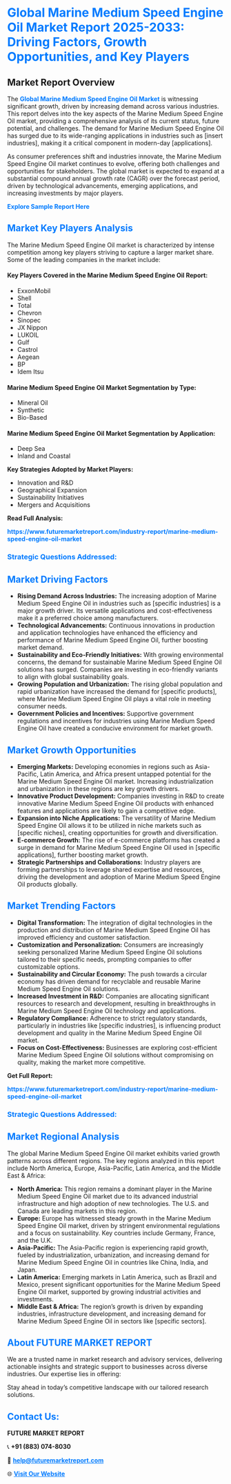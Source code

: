 <h1 style="color: #007BFF;">Global Marine Medium Speed Engine Oil Market Report 2025-2033: Driving Factors, Growth Opportunities, and Key Players</h1>

<section id="overview">
<h2>Market Report Overview</h2>
<p>The <a href="https://www.futuremarketreport.com/industry-report/marine-medium-speed-engine-oil-market" style="color: #007BFF; text-decoration: none;"><strong>Global Marine Medium Speed Engine Oil Market</strong></a> is witnessing significant growth, driven by increasing demand across various industries. This report delves into the key aspects of the Marine Medium Speed Engine Oil market, providing a comprehensive analysis of its current status, future potential, and challenges. The demand for Marine Medium Speed Engine Oil has surged due to its wide-ranging applications in industries such as [insert industries], making it a critical component in modern-day [applications].</p>
<p>As consumer preferences shift and industries innovate, the Marine Medium Speed Engine Oil market continues to evolve, offering both challenges and opportunities for stakeholders. The global market is expected to expand at a substantial compound annual growth rate (CAGR) over the forecast period, driven by technological advancements, emerging applications, and increasing investments by major players.</p>
</section>

<section id="overview">
<p><a href="https://www.futuremarketreport.com/request-sample/reportId=56418" style="color: #007BFF; text-decoration: none;"><strong>Explore Sample Report Here</strong></a></p>
</section>

<section id="key-players">
<h2 style="color: #007BFF;">Market Key Players Analysis</h2>
<p>The Marine Medium Speed Engine Oil market is characterized by intense competition among key players striving to capture a larger market share. Some of the leading companies in the market include:</p>
<h4>Key Players Covered in the Marine Medium Speed Engine Oil Report:</h4>
<ul><li>ExxonMobil</li><li>Shell</li><li>Total</li><li>Chevron</li><li>Sinopec</li><li>JX Nippon</li><li>LUKOIL</li><li>Gulf</li><li>Castrol</li><li>Aegean</li><li>BP</li><li>Idem Itsu</li></ul>
<h4>Marine Medium Speed Engine Oil Market Segmentation by Type:</h4>
<ul><li>Mineral Oil</li><li>Synthetic</li><li>Bio-Based</li></ul>

<h4>Marine Medium Speed Engine Oil Market Segmentation by Application:</h4>
<ul><li>Deep Sea</li><li>Inland and Coastal</li></ul>
<p><strong>Key Strategies Adopted by Market Players:</strong></p>
<ul>
<li>Innovation and R&D</li>
<li>Geographical Expansion</li>
<li>Sustainability Initiatives</li>
<li>Mergers and Acquisitions</li>
</ul>
</section>

<section>
<p><strong>Read Full Analysis: </strong></p><a href="https://www.futuremarketreport.com/industry-report/marine-medium-speed-engine-oil-market" style="color: #007BFF; text-decoration: none;"><strong>https://www.futuremarketreport.com/industry-report/marine-medium-speed-engine-oil-market</strong></a>
<h3 style="color: #007BFF;">Strategic Questions Addressed:</h3>
</section>

<section id="driving-factors">
<h2 style="color: #007BFF;">Market Driving Factors</h2>
<ul>
<li><strong>Rising Demand Across Industries:</strong> The increasing adoption of Marine Medium Speed Engine Oil in industries such as [specific industries] is a major growth driver. Its versatile applications and cost-effectiveness make it a preferred choice among manufacturers.</li>
<li><strong>Technological Advancements:</strong> Continuous innovations in production and application technologies have enhanced the efficiency and performance of Marine Medium Speed Engine Oil, further boosting market demand.</li>
<li><strong>Sustainability and Eco-Friendly Initiatives:</strong> With growing environmental concerns, the demand for sustainable Marine Medium Speed Engine Oil solutions has surged. Companies are investing in eco-friendly variants to align with global sustainability goals.</li>
<li><strong>Growing Population and Urbanization:</strong> The rising global population and rapid urbanization have increased the demand for [specific products], where Marine Medium Speed Engine Oil plays a vital role in meeting consumer needs.</li>
<li><strong>Government Policies and Incentives:</strong> Supportive government regulations and incentives for industries using Marine Medium Speed Engine Oil have created a conducive environment for market growth.</li>
</ul>
</section>

<section id="growth-opportunities">
<h2 style="color: #007BFF;">Market Growth Opportunities</h2>
<ul>
<li><strong>Emerging Markets:</strong> Developing economies in regions such as Asia-Pacific, Latin America, and Africa present untapped potential for the Marine Medium Speed Engine Oil market. Increasing industrialization and urbanization in these regions are key growth drivers.</li>
<li><strong>Innovative Product Development:</strong> Companies investing in R&D to create innovative Marine Medium Speed Engine Oil products with enhanced features and applications are likely to gain a competitive edge.</li>
<li><strong>Expansion into Niche Applications:</strong> The versatility of Marine Medium Speed Engine Oil allows it to be utilized in niche markets such as [specific niches], creating opportunities for growth and diversification.</li>
<li><strong>E-commerce Growth:</strong> The rise of e-commerce platforms has created a surge in demand for Marine Medium Speed Engine Oil used in [specific applications], further boosting market growth.</li>
<li><strong>Strategic Partnerships and Collaborations:</strong> Industry players are forming partnerships to leverage shared expertise and resources, driving the development and adoption of Marine Medium Speed Engine Oil products globally.</li>
</ul>
</section>

<section id="trending-factors">
<h2 style="color: #007BFF;">Market Trending Factors</h2>
<ul>
<li><strong>Digital Transformation:</strong> The integration of digital technologies in the production and distribution of Marine Medium Speed Engine Oil has improved efficiency and customer satisfaction.</li>
<li><strong>Customization and Personalization:</strong> Consumers are increasingly seeking personalized Marine Medium Speed Engine Oil solutions tailored to their specific needs, prompting companies to offer customizable options.</li>
<li><strong>Sustainability and Circular Economy:</strong> The push towards a circular economy has driven demand for recyclable and reusable Marine Medium Speed Engine Oil solutions.</li>
<li><strong>Increased Investment in R&D:</strong> Companies are allocating significant resources to research and development, resulting in breakthroughs in Marine Medium Speed Engine Oil technology and applications.</li>
<li><strong>Regulatory Compliance:</strong> Adherence to strict regulatory standards, particularly in industries like [specific industries], is influencing product development and quality in the Marine Medium Speed Engine Oil market.</li>
<li><strong>Focus on Cost-Effectiveness:</strong> Businesses are exploring cost-efficient Marine Medium Speed Engine Oil solutions without compromising on quality, making the market more competitive.</li>
</ul>
</section>

<section>
<p><strong>Get Full Report: </strong></p><a href="https://www.futuremarketreport.com/industry-report/marine-medium-speed-engine-oil-market" style="color: #007BFF; text-decoration: none;"><strong>https://www.futuremarketreport.com/industry-report/marine-medium-speed-engine-oil-market</strong></a>
<h3 style="color: #007BFF;">Strategic Questions Addressed:</h3>
</section>


<section id="regional-analysis">
<h2 style="color: #007BFF;">Market Regional Analysis</h2>
<p>The global Marine Medium Speed Engine Oil market exhibits varied growth patterns across different regions. The key regions analyzed in this report include North America, Europe, Asia-Pacific, Latin America, and the Middle East & Africa:</p>
<ul>
<li><strong>North America:</strong> This region remains a dominant player in the Marine Medium Speed Engine Oil market due to its advanced industrial infrastructure and high adoption of new technologies. The U.S. and Canada are leading markets in this region.</li>
<li><strong>Europe:</strong> Europe has witnessed steady growth in the Marine Medium Speed Engine Oil market, driven by stringent environmental regulations and a focus on sustainability. Key countries include Germany, France, and the U.K.</li>
<li><strong>Asia-Pacific:</strong> The Asia-Pacific region is experiencing rapid growth, fueled by industrialization, urbanization, and increasing demand for Marine Medium Speed Engine Oil in countries like China, India, and Japan.</li>
<li><strong>Latin America:</strong> Emerging markets in Latin America, such as Brazil and Mexico, present significant opportunities for the Marine Medium Speed Engine Oil market, supported by growing industrial activities and investments.</li>
<li><strong>Middle East & Africa:</strong> The region’s growth is driven by expanding industries, infrastructure development, and increasing demand for Marine Medium Speed Engine Oil in sectors like [specific sectors].</li>
</ul>
</section>

<footer>
<h2 style="color: #007BFF;">About FUTURE MARKET REPORT</h2>
<p>We are a trusted name in market research and advisory services, delivering actionable insights and strategic support to businesses across diverse industries. Our expertise lies in offering:</p>

<p>Stay ahead in today’s competitive landscape with our tailored research solutions.</p>

<h2 style="color: #007BFF;">Contact Us:</h2>
<p><strong>FUTURE MARKET REPORT</strong></p>
<p>📞 <strong>+91 (883) 074-8030</strong></p>
<p>📧 <strong><a href="mailto:help@futuremarketreport.com" style="color: #007BFF;">help@futuremarketreport.com</a></strong></p>
<p>🌐 <strong><a href="https://www.futuremarketreport.com/" style="color: #007BFF;">Visit Our Website</a></strong></p>
</footer>